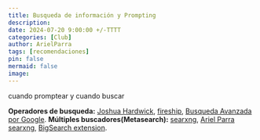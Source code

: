 ```yaml
---
title: Busqueda de información y Prompting
description: 
date: 2024-07-20 9:00:00 +/-TTTT
categories: [Club]
author: ArielParra 
tags: [recomendaciones]
pin: false
mermaid: false
image:
---
```


cuando promptear y cuando buscar

**Operadores de busqueda:**  [Joshua Hardwick](https://ahrefs.com/blog/google-advanced-search-operators/), [fireship](https://yewtu.be/watch?v=cEBkvm0-rg0), [Busqueda Avanzada por Google](https://support.google.com/websearch/answer/2466433?hl=es).
**Múltiples buscadores(Metasearch):** [searxng](https://searx.space/), [Ariel Parra searxng](https://searx.arielparra.tech), [BigSearch extension](https://github.com/garywill/BigSearch).


